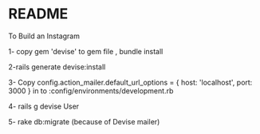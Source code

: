 # README

To Build an Instagram

1- copy gem 'devise' to gem file , bundle install

2-rails generate devise:install

3- Copy config.action_mailer.default_url_options = { host: 'localhost', port: 3000 } in to :config/environments/development.rb

4- rails g devise User

5- rake db:migrate (because of Devise mailer)
